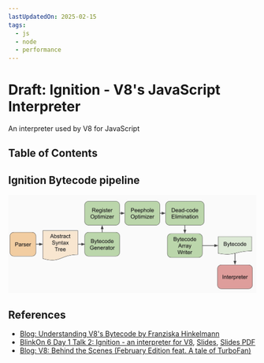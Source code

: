 ```yaml
---
lastUpdatedOn: 2025-02-15
tags:
  - js
  - node
  - performance
---
```


# Draft: Ignition - V8's JavaScript Interpreter

An interpreter used by V8 for JavaScript

## Table of Contents

## Ignition Bytecode pipeline

![Ignition Bytecode pipeline from Ignition: An Interpreter for V8 [BlinkOn] - Slide 47](./2025-02-15-ignition-v8s-javascript-interpreter/ignition-pipeline.jpg)

## References

- [Blog: Understanding V8's Bytecode by Franziska Hinkelmann](https://medium.com/dailyjs/understanding-v8s-bytecode-317d46c94775)
- [BlinkOn 6 Day 1 Talk 2: Ignition - an interpreter for V8](https://youtu.be/r5OWCtuKiAk?si=LYVeIJpVr2muOeKW),
  [Slides](https://docs.google.com/presentation/d/1OqjVqRhtwlKeKfvMdX6HaCIu9wpZsrzqpIVIwQSuiXQ/edit#slide=id.g1357e6d1a4_0_58),
  [Slides PDF](https://github.com/sujeet-pro/learning-resources/blob/main/deep-dives/v8-internals/Ignition_%20An%20Interpreter%20for%20V8%20%5BBlinkOn%5D.pdf)
- [Blog: V8: Behind the Scenes (February Edition feat. A tale of TurboFan)](https://benediktmeurer.de/2017/03/01/v8-behind-the-scenes-february-edition/)
